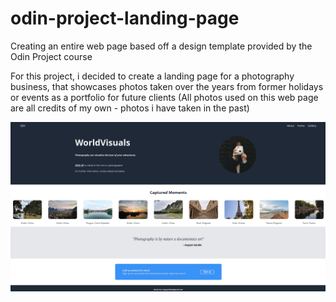 # odin-project-landing-page
Creating an entire web page based off a design template provided by the Odin Project course 

For this project, i decided to create a landing page for a photography business, that showcases photos taken over the years from former holidays or events as a portfolio for future clients (All photos used on this web page are all credits of my own - photos i have taken in the past) 

![Landing page](screenshot.png) 